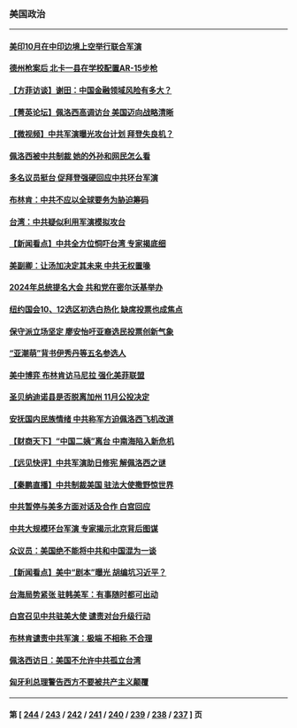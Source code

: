 ### 美国政治
---
#### [美印10月在中印边境上空举行联合军演](../../pages/ncid1078159/n13797152.md) 
#### [德州枪案后 北卡一县在学校配置AR-15步枪](../../pages/ncid1078159/n13797186.md) 
#### [【方菲访谈】谢田：中国金融领域风险有多大？](../../pages/ncid1078159/n13797105.md) 
#### [【菁英论坛】佩洛西高调访台 美国迈向战略清晰](../../pages/ncid1078159/n13797172.md) 
#### [【微视频】中共军演曝光攻台计划 拜登失良机？](../../pages/ncid1078159/n13797070.md) 
#### [佩洛西被中共制裁 她的外孙和网民怎么看](../../pages/ncid1078159/n13797115.md) 
#### [多名议员挺台 促拜登强硬回应中共环台军演](../../pages/ncid1078159/n13797116.md) 
#### [布林肯：中共不应以全球要务为胁迫筹码](../../pages/ncid1078159/n13797041.md) 
#### [台湾：中共疑似利用军演模拟攻台](../../pages/ncid1078159/n13797052.md) 
#### [【新闻看点】中共全方位恫吓台湾 专家揭底细](../../pages/ncid1078159/n13796691.md) 
#### [美副卿：让汤加决定其未来 中共无权置喙](../../pages/ncid1078159/n13796939.md) 
#### [2024年总统提名大会 共和党在密尔沃基举办](../../pages/ncid1078159/n13796841.md) 
#### [纽约国会10、12选区初选白热化 缺席投票也成焦点](../../pages/ncid1078159/n13796856.md) 
#### [保守派立场坚定 廖安怡吁亚裔选民投票创新气象](../../pages/ncid1078159/n13796846.md) 
#### [“亚潮萌”背书伊秀丹等五名参选人](../../pages/ncid1078159/n13796858.md) 
#### [美中博弈 布林肯访马尼拉 强化美菲联盟](../../pages/ncid1078159/n13796815.md) 
#### [圣贝纳迪诺县是否脱离加州 11月公投决定](../../pages/ncid1078159/n13796744.md) 
#### [安抚国内民族情绪 中共称军方迫佩洛西飞机改道](../../pages/ncid1078159/n13796600.md) 
#### [【财商天下】“中国二姨”离台 中南海陷入新危机](../../pages/ncid1078159/n13796698.md) 
#### [【远见快评】中共军演助日修宪 解佩洛西之谜](../../pages/ncid1078159/n13796695.md) 
#### [【秦鹏直播】中共制裁美国 驻法大使撒野惊世界](../../pages/ncid1078159/n13796673.md) 
#### [中共暂停与美多方面对话及合作 白宫回应](../../pages/ncid1078159/n13796660.md) 
#### [中共大规模环台军演 专家揭示北京背后图谋](../../pages/ncid1078159/n13796523.md) 
#### [众议员：美国绝不能将中共和中国混为一谈](../../pages/ncid1078159/n13796423.md) 
#### [【新闻看点】美中“剧本”曝光 胡编坑习近平？](../../pages/ncid1078159/n13795860.md) 
#### [台海局势紧张 驻韩美军：有事随时都可出动](../../pages/ncid1078159/n13796391.md) 
#### [白宫召见中共驻美大使 谴责对台升级行动](../../pages/ncid1078159/n13796385.md) 
#### [布林肯谴责中共军演：极端 不相称 不合理](../../pages/ncid1078159/n13796366.md) 
#### [佩洛西访日：美国不允许中共孤立台湾](../../pages/ncid1078159/n13796343.md) 
#### [匈牙利总理警告西方不要被共产主义颠覆](../../pages/ncid1078159/n13796273.md) 

---
#### 第 [ [244](./244.md) / [243](./243.md) / [242](./242.md) / [241](./241.md) / [240](./240.md) / [239](./239.md) / [238](./238.md) / [237](./237.md) ] 页
